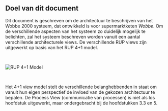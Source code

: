 ## Doel van dit document

Dit document is geschreven om de architectuur te beschrijven van het Wobbe 2000 systeem, dat ontwikkeld is voor supermarktketen _Wobbe_. Om de verschillende aspecten van het systeem zo duidelijk mogelijk te belichten, zal het systeem beschreven worden vanuit een aantal verschillende architecturele views. De verschillende RUP views zijn uitgewerkt op basis van het RUP 4+1 model.

<br/>

![RUP 4+1 Model](assets/4plus1view.png)

<br/>

Het 4+1 view model stelt de verschillende belanghebbenden in staat om vanuit hun eigen perspectief de invloed van de gekozen architectuur te bepalen. De Process View (communicatie van processen) is niet als los hoofdstuk uitgewerkt, maar ondergebracht bij de hoofdstukken 3.3 en 5.

